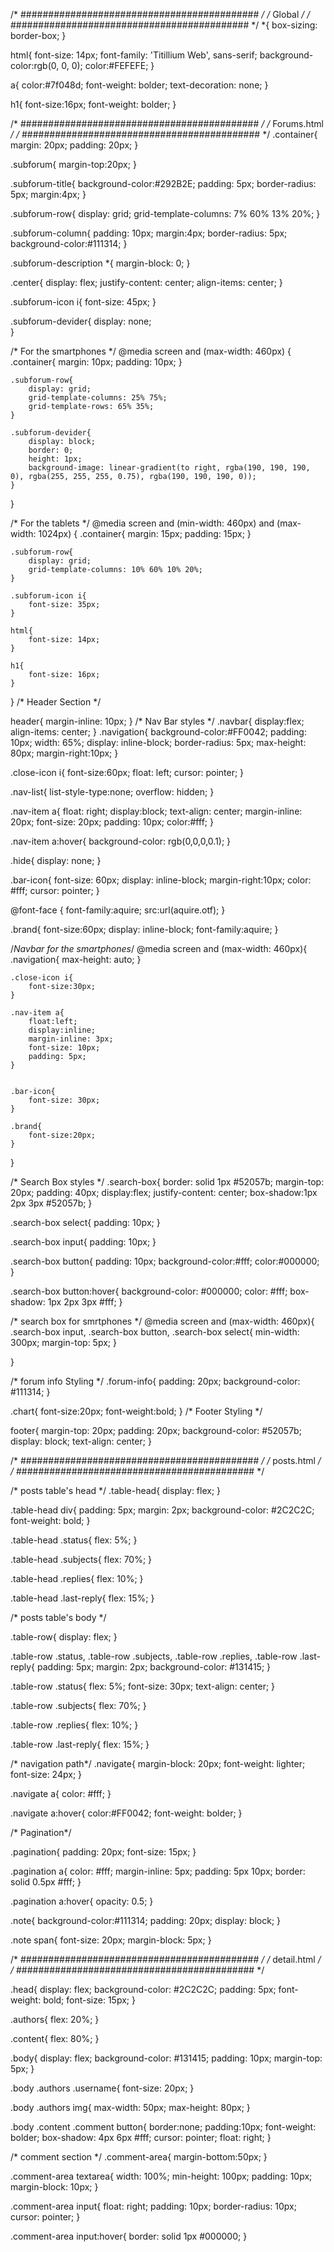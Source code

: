 /* ########################################### */
/*                 Global                      */
/* ########################################### */
*{
    box-sizing: border-box;
}

html{
    font-size: 14px;
    font-family: 'Titillium Web', sans-serif;
    background-color:rgb(0, 0, 0);
    color:#FEFEFE;
}

a{
    color:#7f048d;
    font-weight: bolder;
    text-decoration: none;
}

h1{
    font-size:16px;
    font-weight: bolder;
}


/* ########################################### */
/*           Forums.html                       */
/* ########################################### */
.container{
    margin: 20px;
    padding: 20px;
}

.subforum{
    margin-top:20px;
}

.subforum-title{
    background-color:#292B2E;
    padding: 5px;
    border-radius: 5px;
    margin:4px;
}

.subforum-row{
    display: grid;
    grid-template-columns: 7% 60% 13% 20%;
}

.subforum-column{
    padding: 10px;
    margin:4px;
    border-radius: 5px;
    background-color:#111314;
}

.subforum-description *{
    margin-block: 0;
}

.center{
    display: flex;
    justify-content: center;
    align-items: center;
}

.subforum-icon i{
    font-size: 45px;
}

.subforum-devider{
    display: none;   
}


/* For the smartphones */
@media screen and (max-width: 460px) {
    .container{
        margin: 10px;
        padding: 10px;
    }

    .subforum-row{
        display: grid;
        grid-template-columns: 25% 75%;
        grid-template-rows: 65% 35%;
    }

    .subforum-devider{
        display: block;
        border: 0;
        height: 1px;
        background-image: linear-gradient(to right, rgba(190, 190, 190, 0), rgba(255, 255, 255, 0.75), rgba(190, 190, 190, 0));
    }

    

  }

/* For the tablets */
@media screen and (min-width: 460px) and (max-width: 1024px) {
    .container{
        margin: 15px;
        padding: 15px;
    }

    .subforum-row{
        display: grid;
        grid-template-columns: 10% 60% 10% 20%;
    }

    .subforum-icon i{
        font-size: 35px;
    }

    html{
        font-size: 14px;
    }

    h1{
        font-size: 16px;
    }

  }
/*   Header Section    */

header{
    margin-inline: 10px;
}
  /* Nav Bar styles */
.navbar{
    display:flex;
    align-items: center;
}
.navigation{
    background-color:#FF0042;
    padding: 10px;
    width: 65%;
    display: inline-block;
    border-radius: 5px;
    max-height: 80px;
    margin-right:10px;
}

.close-icon i{
    font-size:60px;
    float: left;
    cursor: pointer;
}

.nav-list{
    list-style-type:none;
    overflow: hidden;
}

.nav-item a{
    float: right;
    display:block;
    text-align: center;
    margin-inline: 20px;
    font-size: 20px;
    padding: 10px;
    color:#fff;
}

.nav-item a:hover{
    background-color: rgb(0,0,0,0.1);
}

.hide{
    display: none;
}

.bar-icon{
    font-size: 60px;
    display: inline-block;
    margin-right:10px;
    color: #fff;
    cursor: pointer;
}

@font-face {
    font-family:aquire;
    src:url(aquire.otf);
}

.brand{
    font-size:60px;
    display: inline-block;
    font-family:aquire;
}

/*Navbar for the smartphones*/
@media screen and (max-width: 460px){
    .navigation{
        max-height: auto;
    }
    
    .close-icon i{
        font-size:30px;
    }
    
    .nav-item a{
        float:left;
        display:inline;
        margin-inline: 3px;
        font-size: 10px;
        padding: 5px;
    }
    
    
    .bar-icon{
        font-size: 30px;
    }
 
    .brand{
        font-size:20px;
    }
}

  /* Search Box styles */
.search-box{
    border: solid 1px #52057b;
    margin-top: 20px;
    padding: 40px;
    display:flex;
    justify-content: center;
    box-shadow:1px 2px 3px #52057b;
}

.search-box select{
    padding: 10px;
}

.search-box input{
    padding: 10px;
}

.search-box button{
    padding: 10px;
    background-color:#fff;
    color:#000000;
}

.search-box button:hover{
    background-color: #000000;
    color: #fff;
    box-shadow: 1px 2px 3px #fff;
}

/* search box for smrtphones */
@media screen and (max-width: 460px){
    .search-box input, .search-box button, .search-box select{
        min-width: 300px;
        margin-top: 5px;
    }    

}

/* forum info Styling */
.forum-info{
    padding: 20px;
    background-color: #111314;
}

.chart{
    font-size:20px;
    font-weight:bold;
}
/* Footer Styling */

footer{
    margin-top: 20px;
    padding: 20px;
    background-color:  #52057b;
    display: block;
    text-align: center;
}

/* ########################################### */
/*            posts.html                       */
/* ########################################### */

/* posts table's head  */
.table-head{
    display: flex;
}

.table-head div{
    padding: 5px;
    margin: 2px;
    background-color: #2C2C2C;
    font-weight: bold;
}

.table-head .status{
    flex: 5%;
}

.table-head .subjects{
    flex: 70%;
}

.table-head .replies{
    flex: 10%;
}

.table-head .last-reply{
    flex: 15%;
}

/* posts table's body  */

.table-row{
    display: flex;
}

.table-row .status, .table-row .subjects, .table-row .replies, .table-row .last-reply{
    padding: 5px;
    margin: 2px;
    background-color: #131415;
}

.table-row .status{
    flex: 5%;
    font-size: 30px;
    text-align: center;
}

.table-row .subjects{
    flex: 70%;
}

.table-row .replies{
    flex: 10%;
}

.table-row .last-reply{
    flex: 15%;
}

/* navigation path*/
.navigate{
    margin-block: 20px;
    font-weight: lighter;
    font-size: 24px;
}

.navigate a{
    color: #fff;
}

.navigate a:hover{
    color:#FF0042;
    font-weight: bolder;
}

/* Pagination*/

.pagination{
    padding: 20px;
    font-size: 15px;
}

.pagination a{
    color: #fff;
    margin-inline: 5px;
    padding: 5px 10px;
    border: solid 0.5px #fff;
}

.pagination a:hover{
    opacity: 0.5;
}

.note{
    background-color:#111314;
    padding: 20px;
    display: block;
}

.note span{
    font-size: 20px;
    margin-block: 5px;
}


/* ########################################### */
/*            detail.html                      */
/* ########################################### */

.head{
    display: flex;
    background-color: #2C2C2C;
    padding: 5px;
    font-weight: bold;
    font-size: 15px;
}

.authors{
    flex: 20%;
}

.content{
    flex: 80%;
}

.body{
    display: flex;
    background-color: #131415;
    padding: 10px;
    margin-top: 5px;
}

.body .authors .username{
    font-size: 20px;
}

.body .authors img{
    max-width: 50px;
    max-height: 80px;
}

.body .content .comment button{
    border:none;
    padding:10px;
    font-weight: bolder;
    box-shadow: 4px 6px #fff;
    cursor: pointer;
    float: right;
}

/* comment section */
.comment-area{
    margin-bottom:50px;
}

.comment-area textarea{
    width: 100%;
    min-height: 100px;
    padding: 10px;
    margin-block: 10px;
}

.comment-area input{
    float: right;
    padding: 10px;
    border-radius: 10px;
    cursor: pointer;
}

.comment-area input:hover{
    border: solid 1px #000000;
}
